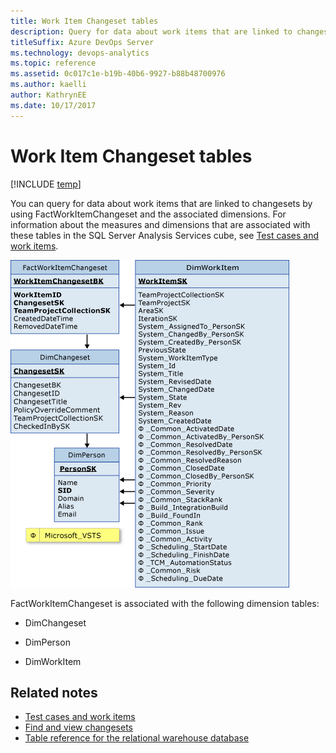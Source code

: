 ```yaml
---
title: Work Item Changeset tables 
description: Query for data about work items that are linked to changesets 
titleSuffix: Azure DevOps Server 
ms.technology: devops-analytics
ms.topic: reference 
ms.assetid: 0c017c1e-b19b-40b6-9927-b88b48700976
ms.author: kaelli
author: KathrynEE
ms.date: 10/17/2017
---
```



# Work Item Changeset tables  

[!INCLUDE [temp](../includes/tfs-report-platform-version.md)]

You can query for data about work items that are linked to changesets by using FactWorkItemChangeset and the associated dimensions. For information about the measures and dimensions that are associated with these tables in the SQL Server Analysis Services cube, see [Test cases and work items](perspective-test-analyze-report-work.md).  
  
 ![Fact Table for Work Items Linked to Changesets](media/teamproj_factworkchangeset.png "TeamProj_FactWorkChangeset")  
  
 FactWorkItemChangeset is associated with the following dimension tables:  
  
-   DimChangeset  
  
-   DimPerson  
  
-   DimWorkItem  
  
## Related notes 
-  [Test cases and work items](perspective-test-analyze-report-work.md)   
-  [Find and view changesets](../../repos/tfvc/find-view-changesets.md)   
-  [Table reference for the relational warehouse database](table-reference-relational-warehouse-database.md)